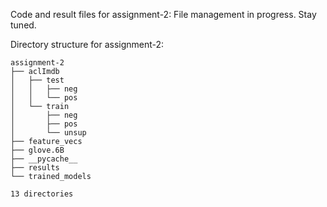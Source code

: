Code and result files for assignment-2: File management in progress. Stay tuned.

Directory structure for assignment-2:
```
assignment-2
├── aclImdb
│   ├── test
│   │   ├── neg
│   │   └── pos
│   └── train
│       ├── neg
│       ├── pos
│       └── unsup
├── feature_vecs
├── glove.6B
├── __pycache__
├── results
└── trained_models

13 directories
```